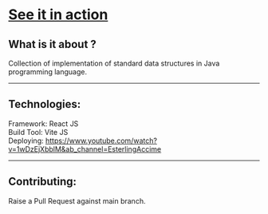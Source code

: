 # [See it in action](https://suhas1294.github.io/ds-algo-ui/)

## What is it about ?
Collection of implementation of standard data structures in Java programming language.

___
## Technologies:

Framework: React JS\
Build Tool: Vite JS\
Deploying: 
https://www.youtube.com/watch?v=1wDzEjXbblM&ab_channel=EsterlingAccime

___

## Contributing:
Raise a Pull Request against main branch.